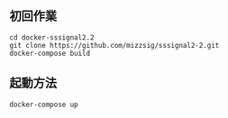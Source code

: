 ## 初回作業
```
cd docker-sssignal2.2
git clone https://github.com/mizzsig/sssignal2-2.git
docker-compose build
```
## 起動方法
```
docker-compose up
```
